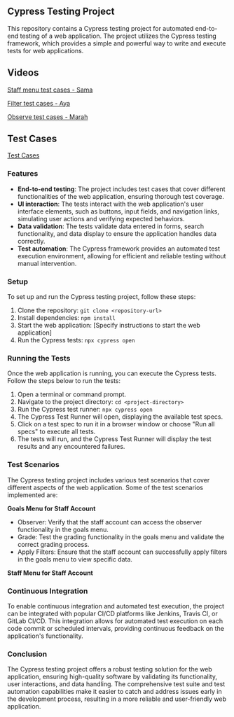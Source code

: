 ## Cypress Testing Project

This repository contains a Cypress testing project for automated end-to-end testing of a web application. The project utilizes the Cypress testing framework, which provides a simple and powerful way to write and execute tests for web applications.

## Videos
[Staff menu test cases - Sama](cypress/videos/Staff_Menu.cy.js.mp4)

[Filter test cases - Aya](cypress/videos/filter.cy.js.mp4) 

[Observe test cases - Marah](Observe-Grade.mp4) 



## Test Cases
[Test Cases](Goals-TestCases.xlsx) 

### Features

- **End-to-end testing**: The project includes test cases that cover different functionalities of the web application, ensuring thorough test coverage.
- **UI interaction**: The tests interact with the web application's user interface elements, such as buttons, input fields, and navigation links, simulating user actions and verifying expected behaviors.
- **Data validation**: The tests validate data entered in forms, search functionality, and data display to ensure the application handles data correctly.
- **Test automation**: The Cypress framework provides an automated test execution environment, allowing for efficient and reliable testing without manual intervention.

### Setup

To set up and run the Cypress testing project, follow these steps:

1. Clone the repository: `git clone <repository-url>`
2. Install dependencies: `npm install`
3. Start the web application: [Specify instructions to start the web application]
4. Run the Cypress tests: `npx cypress open`

### Running the Tests

Once the web application is running, you can execute the Cypress tests. Follow the steps below to run the tests:

1. Open a terminal or command prompt.
2. Navigate to the project directory: `cd <project-directory>`
3. Run the Cypress test runner: `npx cypress open`
4. The Cypress Test Runner will open, displaying the available test specs.
5. Click on a test spec to run it in a browser window or choose "Run all specs" to execute all tests.
6. The tests will run, and the Cypress Test Runner will display the test results and any encountered failures.

### Test Scenarios

The Cypress testing project includes various test scenarios that cover different aspects of the web application. Some of the test scenarios implemented are:

**Goals Menu for Staff Account**
- Observer: Verify that the staff account can access the observer functionality in the goals menu.
- Grade: Test the grading functionality in the goals menu and validate the correct grading process.
- Apply Filters: Ensure that the staff account can successfully apply filters in the goals menu to view specific data.

**Staff Menu for Staff Account**

### Continuous Integration

To enable continuous integration and automated test execution, the project can be integrated with popular CI/CD platforms like Jenkins, Travis CI, or GitLab CI/CD. This integration allows for automated test execution on each code commit or scheduled intervals, providing continuous feedback on the application's functionality.

### Conclusion

The Cypress testing project offers a robust testing solution for the web application, ensuring high-quality software by validating its functionality, user interactions, and data handling. The comprehensive test suite and test automation capabilities make it easier to catch and address issues early in the development process, resulting in a more reliable and user-friendly web application.
